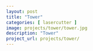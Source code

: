 ```yaml
---
layout: post
title: "Tower"
categories: [ lasercutter ]
image: projects/tower/tower.jpg
description: "Tower"
project_url: projects/tower/
---
```



